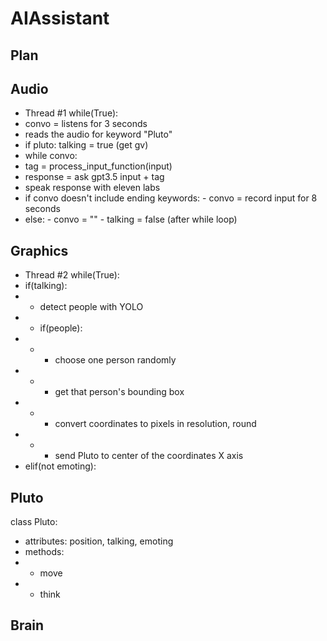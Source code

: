 # AIAssistant

## Plan

## Audio
- Thread #1
while(True):
 - convo = listens for 3 seconds
 - reads the audio for keyword "Pluto"
 - if pluto:
    talking = true (get gv)
  - while convo:
   - tag = process_input_function(input)
   - response = ask gpt3.5 input + tag
   - speak response with eleven labs
   - if convo doesn't include ending keywords:
    - convo = record input for 8 seconds
   - else:
    - convo = ""
    - talking = false (after while loop)

## Graphics
- Thread #2
while(True):
- if(talking):
- * detect people with YOLO
- * if(people):
- * - choose one person randomly
- * - get that person's bounding box
- * - convert coordinates to pixels in resolution, round
- * - send Pluto to center of the coordinates X axis
- elif(not emoting):

## Pluto
class Pluto:
- attributes: position, talking, emoting
- methods:
- * move
- * think

## Brain
